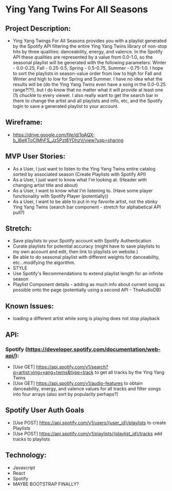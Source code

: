 # Ying Yang Twins For All Seasons

## Project Description:

- Ying Yang Twings For All Seasons provides you with a playlist generated by the Spotify API filtering the entire Ying Yang Twins library of non-stop hits by three qualities: danceability, energy, and valence. In the Spotify API these qualities are represented by a value from 0.0-1.0, so the seasonal playlist will be generated with the following parameters: Winter - 0.0-0.25, Fall - 0.25-0.5, Spring - 0.5-0.75, Summer - 0.75-1.0. I hope to sort the playlists in season-value order from low to high for Fall and Winter and high to low for Spring and Summer. I have no idea what the results will be (do the Ying Yang Twins even have a song in the 0.0-0.25 range?!?!), but I do know that no matter what it will provide at least one (1) chuckle to every viewer. I also really want to get the search bar in there to change the artist and all playlists and info, etc, and the Spotify login to save a generated playlist to your account.

## Wireframe:

- https://drive.google.com/file/d/1pAQX-b_l6eKToCIMhFS_Jz5Pzt8YDhzV/view?usp=sharing

## MVP User Stories:

- As a User, I just want to listen to the Ying Yang Twins entire catalog sorted by associated season (Create Playlists with Spotify API)
- As a User, I just want to know what I'm looking at. (Header with changing artist title and about)
- As a User, I want to know what I'm listening to. (Have some player functionality with Spotify Player (potentially))
- As a User, I want to be able to put in my favorite artist, not the stinky Ying Yang Twins (search bar component - stretch for alphabetical API pull?)

## Stretch:

- Save playlists to your Spotify account with Spotify Authentication
- Curate playlists for potential accuracy (might have to save playlists to my own account and edit, then link to playlists on website.)
- Be able to do seasonal playlist with different weights for danceability, etc...modifying the algorithm.
- STYLE
- Use Spotify's Recommendations to extend playlist length for an infinite season
- Playlist Component details - adding as much info about current song as possible
  onto the page (potentially using a second API - TheAudioDB)

## Known Issues:
- loading a different artist while song is playing does not stop playback

## API:

### Spotify (https://developer.spotify.com/documentation/web-api/):

- [Use GET] https://api.spotify.com/v1/search?q=artist:ying+yang+twins&type=track to get all tracks by the Ying Yang Twins
- [Use GET] https://api.spotify.com/v1/audio-features to obtain danceability, energy, and valence values for all tracks and filter songs into four arrays (also sort by popularity perhaps?)

## Spotify User Auth Goals

- [Use POST] https://api.spotify.com/v1/users/{user_id}/playlists to create Playlists
- [Use POST] https://api.spotify.com/v1/playlists/{playlist_id}/tracks add tracks to playlists

## Technology:

- Javascript
- React
- Spotify
- MAYBE BOOTSTRAP FINALLY?
